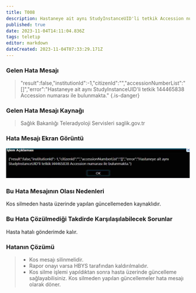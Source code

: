 ```yaml
---
title: T008
description: Hastaneye ait aynı StudyInstanceUID'li tetkik Accession numarası ile bulunmakta
published: true
date: 2023-11-04T14:11:04.836Z
tags: teletıp
editor: markdown
dateCreated: 2023-11-04T07:33:29.171Z
---
```


### Gelen Hata Mesajı 

> "result":false,"institutionId":-1,"citizenId":"","accessionNumberList":"[]","error":"Hastaneye ait aynı StudyInstanceUID'li tetkik 144465838 Accession numarası ile bulunmakta."
{.is-danger}


### Gelen Hata Mesajı Kaynağı
> Sağlık Bakanlığı Teleradyoloji Servisleri  saglik.gov.tr  
### Hata Mesajı Ekran Görüntü

![t008.png](/hatagoruntu/t008.png)

### Bu Hata Mesajının Olası Nedenleri 

Kos silmeden hasta üzerinde yapılan güncellemeden kaynaklıdır.

### Bu Hata Çözülmediği Takdirde Karşılaşılabilecek Sorunlar

Hasta hatalı gönderimde kalır.

### Hatanın Çözümü

> - Kos mesajı silinmelidir.
> - Rapor onayı varsa HBYS tarafından kaldırılmalıdır.
> - Kos silme işlemi yapıldıktan sonra hasta üzerinde güncelleme sağlayabilisiniz. Kos silmeden yapılan güncellemeler hata mesajı olarak döner.
